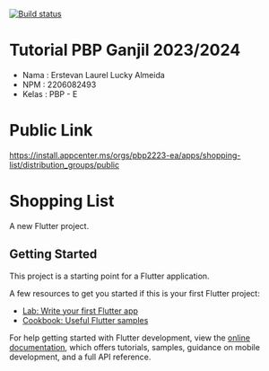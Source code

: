 [![Build status](https://build.appcenter.ms/v0.1/apps/3623bb62-5b44-4852-9d54-c94a5e882483/branches/main/badge)](https://appcenter.ms)

# Tutorial PBP Ganjil 2023/2024

- Nama    : Erstevan Laurel Lucky Almeida
- NPM     : 2206082493
- Kelas   : PBP - E

# Public Link
https://install.appcenter.ms/orgs/pbp2223-ea/apps/shopping-list/distribution_groups/public

# Shopping List

A new Flutter project.

## Getting Started

This project is a starting point for a Flutter application.

A few resources to get you started if this is your first Flutter project:

- [Lab: Write your first Flutter app](https://docs.flutter.dev/get-started/codelab)
- [Cookbook: Useful Flutter samples](https://docs.flutter.dev/cookbook)

For help getting started with Flutter development, view the
[online documentation](https://docs.flutter.dev/), which offers tutorials,
samples, guidance on mobile development, and a full API reference.
